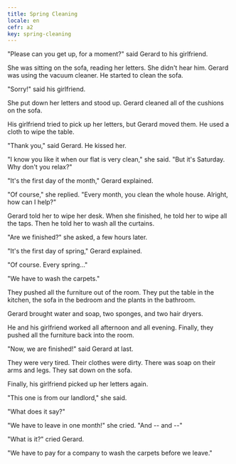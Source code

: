 ```yaml
---
title: Spring Cleaning
locale: en
cefr: a2
key: spring-cleaning
---
```


"Please can you get up, for a moment?" said Gerard to his girlfriend.

She was sitting on the sofa, reading her letters. She didn't hear him. Gerard was using the vacuum cleaner. He started to clean the sofa.

"Sorry!" said his girlfriend.

She put down her letters and stood up. Gerard cleaned all of the cushions on the sofa.

His girlfriend tried to pick up her letters, but Gerard moved them. He used a cloth to wipe the table.

"Thank you," said Gerard. He kissed her.

"I know you like it when our flat is very clean," she said. "But it's Saturday. Why don't you relax?"

"It's the first day of the month," Gerard explained.

"Of course," she replied. "Every month, you clean the whole house. Alright, how can I help?"

Gerard told her to wipe her desk. When she finished, he told her to wipe all the taps. Then he told her to wash all the curtains.

"Are we finished?" she asked, a few hours later.

"It's the first day of spring," Gerard explained.

"Of course. Every spring..."

"We have to wash the carpets."

They pushed all the furniture out of the room. They put the table in the kitchen, the sofa in the bedroom and the plants in the bathroom.

Gerard brought water and soap, two sponges, and two hair dryers.

He and his girlfriend worked all afternoon and all evening. Finally, they pushed all the furniture back into the room.

"Now, we are finished!" said Gerard at last.

They were very tired. Their clothes were dirty. There was soap on their arms and legs. They sat down on the sofa.

Finally, his girlfriend picked up her letters again.

"This one is from our landlord," she said.

"What does it say?"

"We have to leave in one month!" she cried. "And -- and --"

"What is it?" cried Gerard.

"We have to pay for a company to wash the carpets before we leave."